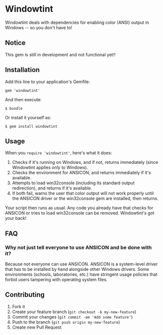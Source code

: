 # Windowtint

Windowtint deals with dependencies for enabling color (ANSI) output in Windows --
so you don't have to!

## Notice

This gem is still in development and not functional yet!!

## Installation

Add this line to your application's Gemfile:

    gem 'windowtint'

And then execute:

    $ bundle

Or install it yourself as:

    $ gem install windowtint

## Usage

When you `require 'windowtint'`, here's what it does:

1. Checks if it's running on Windows, and if not, returns immediately (since Windowtint applies only to Windows).
2. Checks the environment for ANSICON, and returns immediately if it's available.
3. Attempts to load win32console (including its standard output redirection), and returns if it's available.
4. If both fail, warns the user that color output will not work properly until the ANSICON driver or the win32console
   gem are installed, then returns.

Your script then runs as usual.  Any code you already have that checks for ANSICON or tries to load win32console
can be removed.  Windowtint's got your back!

## FAQ

### Why not just tell everyone to use ANSICON and be done with it?

Because not everyone can use ANSICON.  ANSICON is a system-level driver that has to
be installed by hand alongside other Windows drivers.  Some environments (schools,
laboratories, etc.) have stringent usage policies that forbid users tampering with
operating system files.

## Contributing

1. Fork it
2. Create your feature branch (`git checkout -b my-new-feature`)
3. Commit your changes (`git commit -am 'Add some feature'`)
4. Push to the branch (`git push origin my-new-feature`)
5. Create new Pull Request
